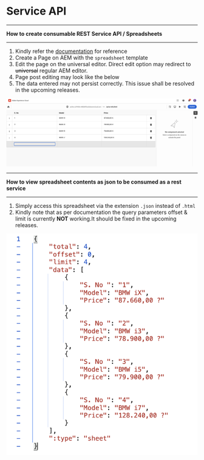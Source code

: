 # Service API
***
**How to create consumable REST Service API / Spreadsheets**
***

1. Kindly refer the [documentation](https://www.aem.live/developer/spreadsheets) for reference
2. Create a Page on AEM with the `spreadsheet` template
3. Edit the page on the universal editor. Direct edit option may redirect to ~~universal~~ regular AEM editor.
4. Page post editing may look like the below
5. The data entered may not persist correctly. This issue shall be resolved in the upcoming releases.

![](../resources/spreadsheet-price-info.png)

***
**How to view spreadsheet contents as json to be consumed as a rest service**
***

1. Simply access this spreadsheet via the extension `.json` instead of `.html`
2. Kindly note that as per documentation the query parameters offset & limit is currently **NOT** working.It should be fixed in the upcoming releases.


![](../resources/price-info-json.png)